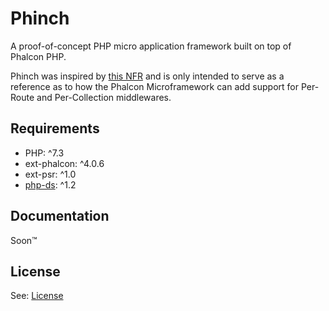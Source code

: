 # Phinch

A proof-of-concept PHP micro application framework built on top of Phalcon PHP.

Phinch was inspired by [this NFR](https://github.com/phalcon/cphalcon/issues/15099) and is only intended to serve as a reference as to how the Phalcon Microframework can add support for Per-Route and Per-Collection middlewares.

## Requirements

* PHP: ^7.3
* ext-phalcon: ^4.0.6
* ext-psr: ^1.0
* [php-ds](https://www.php.net/manual/en/book.ds.php): ^1.2

## Documentation

Soon™

## License

See: [License](./LICENSE.md)

